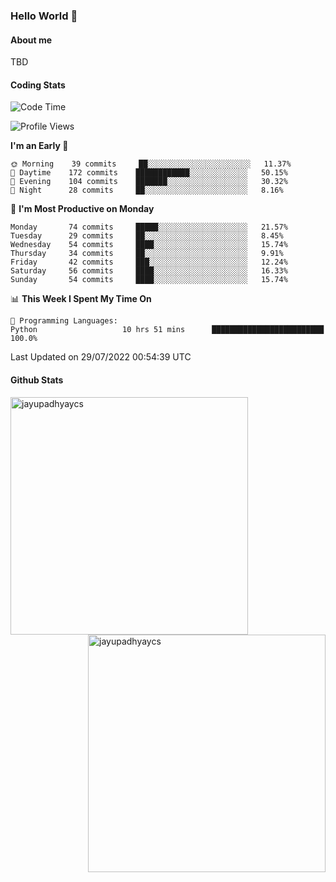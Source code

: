 ### Hello World 👋
#### About me
TBD
#### Coding Stats
<!--START_SECTION:waka-->
![Code Time](http://img.shields.io/badge/Code%20Time-0%20secs-blue)

![Profile Views](http://img.shields.io/badge/Profile%20Views-0-blue)

**I'm an Early 🐤** 

```text
🌞 Morning    39 commits     ██░░░░░░░░░░░░░░░░░░░░░░░   11.37% 
🌆 Daytime    172 commits    ████████████░░░░░░░░░░░░░   50.15% 
🌃 Evening    104 commits    ███████░░░░░░░░░░░░░░░░░░   30.32% 
🌙 Night      28 commits     ██░░░░░░░░░░░░░░░░░░░░░░░   8.16%

```
📅 **I'm Most Productive on Monday** 

```text
Monday       74 commits     █████░░░░░░░░░░░░░░░░░░░░   21.57% 
Tuesday      29 commits     ██░░░░░░░░░░░░░░░░░░░░░░░   8.45% 
Wednesday    54 commits     ████░░░░░░░░░░░░░░░░░░░░░   15.74% 
Thursday     34 commits     ██░░░░░░░░░░░░░░░░░░░░░░░   9.91% 
Friday       42 commits     ███░░░░░░░░░░░░░░░░░░░░░░   12.24% 
Saturday     56 commits     ████░░░░░░░░░░░░░░░░░░░░░   16.33% 
Sunday       54 commits     ████░░░░░░░░░░░░░░░░░░░░░   15.74%

```


📊 **This Week I Spent My Time On** 

```text
💬 Programming Languages: 
Python                   10 hrs 51 mins      █████████████████████████   100.0%

```


 Last Updated on 29/07/2022 00:54:39 UTC
<!--END_SECTION:waka-->
#### Github Stats

<p  ><img align="left" src="https://github-readme-stats.vercel.app/api/top-langs?username=jayupadhyaycs&theme=tokyonight&show_icons=true&locale=en&layout=compact" alt="jayupadhyaycs" width="380px"  /> 
<img align="right" src="https://github-readme-streak-stats.herokuapp.com/?user=jayupadhyaycs&theme=tokyonight&" alt="jayupadhyaycs" width="380px"/>
</p>




<!--
**JayUpadhyayCS/JayUpadhyayCS** is a ✨ _special_ ✨ repository because its `README.md` (this file) appears on your GitHub profile.

Here are some ideas to get you started:

- 🔭 I’m currently working on ...
- 🌱 I’m currently learning ...
- 👯 I’m looking to collaborate on ...
- 🤔 I’m looking for help with ...
- 💬 Ask me about ...
- 📫 How to reach me: ...
- 😄 Pronouns: ...
- ⚡ Fun fact: ...
-->
